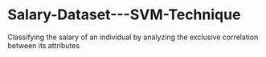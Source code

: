 # Salary-Dataset---SVM-Technique
Classifying the salary of an individual by analyzing the exclusive correlation between its attributes 
